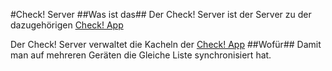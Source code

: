 #Check! Server
##Was ist das##
Der Check! Server ist der Server zu der dazugehörigen [Check! App](https://github.com/labcode-de/checkapp)

Der Check! Server verwaltet die Kacheln der [Check! App](https://github.com/labcode-de/checkapp)
##Wofür##
Damit man auf mehreren Geräten die Gleiche Liste synchronisiert hat.


